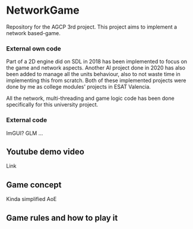 # NetworkGame
Repository for the AGCP 3rd project.
This project aims to implement a network based-game.

### External own code
Part of a 2D engine did on SDL in 2018 has been implemented to focus on the game and network aspects. Another AI project done in 2020 has also been added to manage all the units behaviour, also to not waste time in implementing this from scratch.
Both of these implemented projects were done by me as college modules' projects in ESAT Valencia.

All the network, multi-threading and game logic code has been done specifically for this university project.

### External code
ImGUI?
GLM
...

## Youtube demo video
Link


## Game concept
Kinda simplified AoE

## Game rules and how to play it


